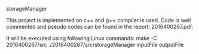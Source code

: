 storageManager

This project is implemented on c++ and g++ compiler is used. Code is well commented and pseudo codes can be found in the report: 2016400267.pdf.

It will be executed using following Linux commands:
	make -C 2016400267/src
	./2016400267/src/storageManager inputFile outputFile